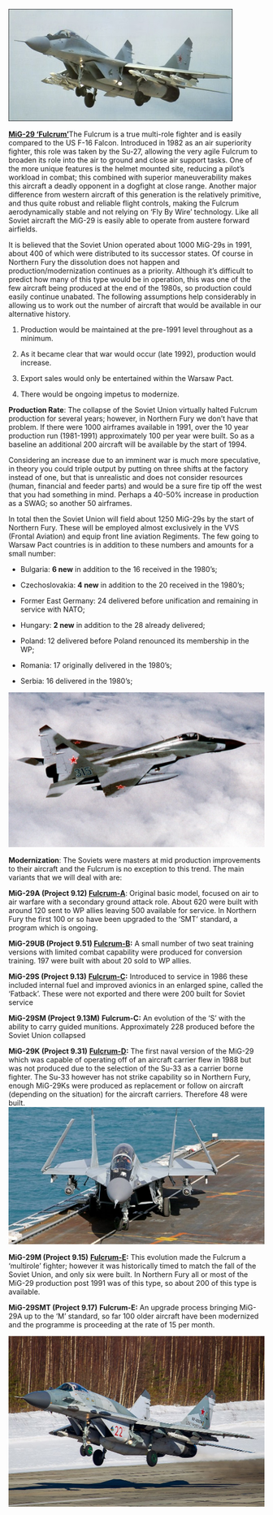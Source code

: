 ![](/assets/images/warsaw/su/air/mig29/image1.jpeg)

[**MiG-29
‘Fulcrum’**](https://globalnews.ca/news/3396769/canadian-fighter-jets-russian-bombers/)The
Fulcrum is a true multi-role fighter and is easily compared to the US
F-16 Falcon. Introduced in 1982 as an air superiority fighter, this role
was taken by the Su-27, allowing the very agile Fulcrum to broaden its
role into the air to ground and close air support tasks. One of the more
unique features is the helmet mounted site, reducing a pilot’s workload
in combat; this combined with superior maneuverability makes this
aircraft a deadly opponent in a dogfight at close range. Another major
difference from western aircraft of this generation is the relatively
primitive, and thus quite robust and reliable flight controls, making
the Fulcrum aerodynamically stable and not relying on ‘Fly By Wire’
technology. Like all Soviet aircraft the MiG-29 is easily able to
operate from austere forward airfields.

It is believed that the Soviet Union operated about 1000 MiG-29s in
1991, about 400 of which were distributed to its successor states. Of
course in Northern Fury the dissolution does not happen and
production/modernization continues as a priority. Although it’s
difficult to predict how many of this type would be in operation, this
was one of the few aircraft being produced at the end of the 1980s, so
production could easily continue unabated. The following assumptions
help considerably in allowing us to work out the number of aircraft that
would be available in our alternative history.

1.  Production would be maintained at the pre-1991 level throughout as a
    minimum.

2.  As it became clear that war would occur (late 1992), production
    would increase.

3.  Export sales would only be entertained within the Warsaw Pact.

4.  There would be ongoing impetus to modernize.

**Production Rate**: The collapse of the Soviet Union virtually halted
Fulcrum production for several years; however, in Northern Fury we don’t
have that problem. If there were 1000 airframes available in 1991, over
the 10 year production run (1981-1991) approximately 100 per year were
built. So as a baseline an additional 200 aircraft will be available by
the start of 1994.

Considering an increase due to an imminent war is much more speculative,
in theory you could triple output by putting on three shifts at the
factory instead of one, but that is unrealistic and does not consider
resources (human, financial and feeder parts) and would be a sure fire
tip off the west that you had something in mind. Perhaps a 40-50%
increase in production as a SWAG; so another 50 airframes.

In total then the Soviet Union will field about 1250 MiG-29s by the
start of Northern Fury. These will be employed almost exclusively in the
VVS (Frontal Aviation) and equip front line aviation Regiments. The few
going to Warsaw Pact countries is in addition to these numbers and
amounts for a small number:

  - Bulgaria: **6 new** in addition to the 16 received in the 1980’s;

  - Czechoslovakia: **4 new** in addition to the 20 received in the
    1980’s;

  - Former East Germany: 24 delivered before unification and remaining
    in service with NATO;

  - Hungary: **2 new** in addition to the 28 already delivered;

  - Poland: 12 delivered before Poland renounced its membership in the
    WP;

  - Romania: 17 originally delivered in the 1980’s;

  - Serbia: 16 delivered in the 1980’s;

![](/assets/images/warsaw/su/air/mig29/image2.jpg)

**Modernization**: The Soviets were masters at mid production
improvements to their aircraft and the Fulcrum is no exception to this
trend. The main variants that we will deal with are:

**MiG-29A (Project 9.12)
[Fulcrum-A](https://sirviper.com/index.php?page=fighters/mig-29/mig-29a)**:
Original basic model, focused on air to air warfare with a secondary
ground attack role. About 620 were built with around 120 sent to WP
allies leaving 500 available for service. In Northern Fury the first 100
or so have been upgraded to the ‘SMT’ standard, a program which is
ongoing.

**MiG-29UB (Project 9.51)
[Fulcrum-B](https://sirviper.com/index.php?page=fighters/mig-29/mig-29b):**
A small number of two seat training versions with limited combat
capability were produced for conversion training. 197 were built with
about 20 sold to WP allies.

**MiG-29S (Project 9.13)**
**[Fulcrum-C](https://sirviper.com/index.php?page=fighters/mig-29/mig-29s):**
Introduced to service in 1986 these included internal fuel and improved
avionics in an enlarged spine, called the ‘Fatback’. These were not
exported and there were 200 built for Soviet service

**MiG-29SM (Project 9.13M)** **Fulcrum-C:** An evolution of the ‘S’ with
the ability to carry guided munitions. Approximately 228 produced before
the Soviet Union collapsed

**MiG-29K (Project 9.31)**
**[Fulcrum-D](https://en.wikipedia.org/wiki/Mikoyan_MiG-29K):** The
first naval version of the MiG-29 which was capable of operating off of
an aircraft carrier flew in 1988 but was not produced due to the
selection of the Su-33 as a carrier borne fighter. The Su-33 however has
not strike capability so in Northern Fury, enough MiG-29Ks were produced
as replacement or follow on aircraft (depending on the situation) for
the aircraft carriers. Therefore 48 were built.
![](/assets/images/warsaw/su/air/mig29/image3.jpg)

**MiG-29M (Project 9.15)**
**[Fulcrum-E](http://www.airvectors.net/avmig29.html#m2):** This
evolution made the Fulcrum a ‘multirole’ fighter; however it was
historically timed to match the fall of the Soviet Union, and only six
were built. In Northern Fury all or most of the MiG-29 production post
1991 was of this type, so about 200 of this type is available.

**MiG-29SMT (Project 9.17)** **Fulcrum-E:** An upgrade process bringing
MiG-29A up to the ‘M’ standard, so far 100 older aircraft have been
modernized and the programme is proceeding at the rate of 15 per month.

![](/assets/images/warsaw/su/air/mig29/image4.jpg)
